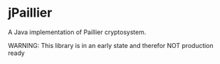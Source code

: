 jPaillier
=========

A Java implementation of Paillier cryptosystem.

WARNING: This library is in an early state and therefor NOT production ready
